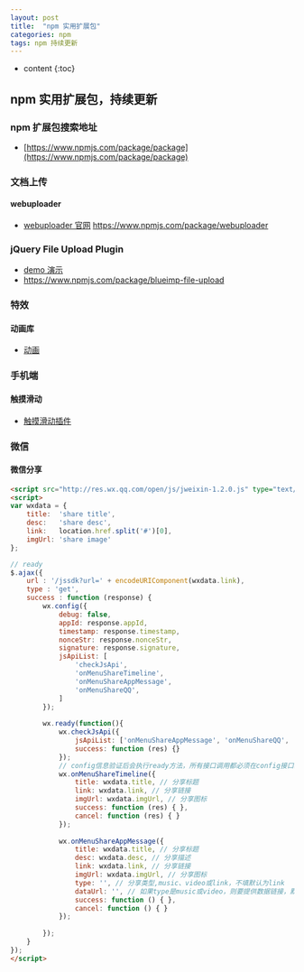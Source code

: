 ```yaml
---
layout: post
title:  "npm 实用扩展包"
categories: npm
tags: npm 持续更新
---
```


* content
{:toc}

## npm 实用扩展包，持续更新

### npm 扩展包搜索地址
* [https://www.npmjs.com/package/package](https://www.npmjs.com/package/package)




### 文档上传
#### webuploader 
* [webuploader 官网](http://fex.baidu.com/webuploader/)
https://www.npmjs.com/package/webuploader

### jQuery File Upload Plugin 
* [demo 演示](https://blueimp.github.io/jQuery-File-Upload/)
* https://www.npmjs.com/package/blueimp-file-upload

### 特效
#### 动画库 
* [动画](https://daneden.github.io/animate.css/)

### 手机端
#### 触摸滑动 
* [触摸滑动插件](https://www.swiper.com.cn)


 
### 微信
#### 微信分享
```html
<script src="http://res.wx.qq.com/open/js/jweixin-1.2.0.js" type="text/javascript" charset="utf-8"></script>
<script>
var wxdata = {
	title: 	'share title',
	desc: 	'share desc',
	link: 	location.href.split('#')[0],
	imgUrl: 'share image'
};

// ready
$.ajax({
	url : '/jssdk?url=' + encodeURIComponent(wxdata.link),
	type : 'get',
	success : function (response) {
		wx.config({
			debug: false,
			appId: response.appId,
			timestamp: response.timestamp,
			nonceStr: response.nonceStr,
			signature: response.signature,
			jsApiList: [
				'checkJsApi',
				'onMenuShareTimeline',
				'onMenuShareAppMessage',
				'onMenuShareQQ',
			]
		});
		
		wx.ready(function(){
        	wx.checkJsApi({
        		jsApiList: ['onMenuShareAppMessage', 'onMenuShareQQ', 'onMenuShareWeibo'], // 需要检测的JS接口列表，所有JS接口列表见附录2,
        		success: function (res) {}
        	});
        	// config信息验证后会执行ready方法，所有接口调用都必须在config接口获得结果之后，config是一个客户端的异步操作，所以如果需要在页面加载时就调用相关接口，则须把相关接口放在ready函数中调用来确保正确执行。对于用户触发时才调用的接口，则可以直接调用，不需要放在ready函数中。
        	wx.onMenuShareTimeline({
        		title: wxdata.title, // 分享标题
        		link: wxdata.link, // 分享链接
        		imgUrl: wxdata.imgUrl, // 分享图标
        		success: function (res) { },
        		cancel: function (res) { }
        	});
        
        	wx.onMenuShareAppMessage({
        		title: wxdata.title, // 分享标题
        		desc: wxdata.desc, // 分享描述
        		link: wxdata.link, // 分享链接
        		imgUrl: wxdata.imgUrl, // 分享图标
        		type: '', // 分享类型,music、video或link，不填默认为link
        		dataUrl: '', // 如果type是music或video，则要提供数据链接，默认为空
        		success: function () { },
        		cancel: function () { }
        	});
        
        });
	}
});
</script>
```


